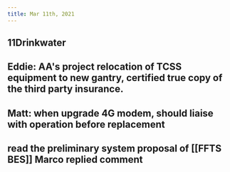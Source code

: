 ```yaml
---
title: Mar 11th, 2021
---
```


## 11Drinkwater
## Eddie: AA's project relocation of TCSS equipment to new gantry, certified true copy of the third party insurance.
## Matt: when upgrade 4G modem, should liaise with operation before replacement
## read the preliminary system proposal of [[FFTS BES]] Marco replied comment
##
